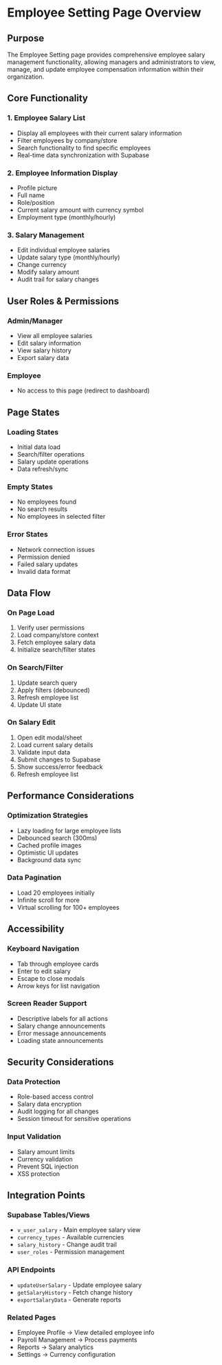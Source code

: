 # Employee Setting Page Overview

## Purpose
The Employee Setting page provides comprehensive employee salary management functionality, allowing managers and administrators to view, manage, and update employee compensation information within their organization.

## Core Functionality

### 1. Employee Salary List
- Display all employees with their current salary information
- Filter employees by company/store
- Search functionality to find specific employees
- Real-time data synchronization with Supabase

### 2. Employee Information Display
- Profile picture
- Full name
- Role/position
- Current salary amount with currency symbol
- Employment type (monthly/hourly)

### 3. Salary Management
- Edit individual employee salaries
- Update salary type (monthly/hourly)
- Change currency
- Modify salary amount
- Audit trail for salary changes

## User Roles & Permissions

### Admin/Manager
- View all employee salaries
- Edit salary information
- View salary history
- Export salary data

### Employee
- No access to this page (redirect to dashboard)

## Page States

### Loading States
- Initial data load
- Search/filter operations
- Salary update operations
- Data refresh/sync

### Empty States
- No employees found
- No search results
- No employees in selected filter

### Error States
- Network connection issues
- Permission denied
- Failed salary updates
- Invalid data format

## Data Flow

### On Page Load
1. Verify user permissions
2. Load company/store context
3. Fetch employee salary data
4. Initialize search/filter states

### On Search/Filter
1. Update search query
2. Apply filters (debounced)
3. Refresh employee list
4. Update UI state

### On Salary Edit
1. Open edit modal/sheet
2. Load current salary details
3. Validate input data
4. Submit changes to Supabase
5. Show success/error feedback
6. Refresh employee list

## Performance Considerations

### Optimization Strategies
- Lazy loading for large employee lists
- Debounced search (300ms)
- Cached profile images
- Optimistic UI updates
- Background data sync

### Data Pagination
- Load 20 employees initially
- Infinite scroll for more
- Virtual scrolling for 100+ employees

## Accessibility

### Keyboard Navigation
- Tab through employee cards
- Enter to edit salary
- Escape to close modals
- Arrow keys for list navigation

### Screen Reader Support
- Descriptive labels for all actions
- Salary change announcements
- Error message announcements
- Loading state announcements

## Security Considerations

### Data Protection
- Role-based access control
- Salary data encryption
- Audit logging for all changes
- Session timeout for sensitive operations

### Input Validation
- Salary amount limits
- Currency validation
- Prevent SQL injection
- XSS protection

## Integration Points

### Supabase Tables/Views
- `v_user_salary` - Main employee salary view
- `currency_types` - Available currencies
- `salary_history` - Change audit trail
- `user_roles` - Permission management

### API Endpoints
- `updateUserSalary` - Update employee salary
- `getSalaryHistory` - Fetch change history
- `exportSalaryData` - Generate reports

### Related Pages
- Employee Profile → View detailed employee info
- Payroll Management → Process payments
- Reports → Salary analytics
- Settings → Currency configuration